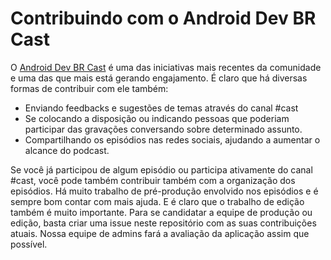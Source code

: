 # Contribuindo com o Android Dev BR Cast
O [Android Dev BR Cast](https://anchor.fm/androiddevbr) é uma das iniciativas mais recentes da comunidade e uma das que mais está gerando engajamento. É claro que há diversas formas de contribuir com ele também:

- Enviando feedbacks e sugestões de temas através do canal #cast
- Se colocando a disposição ou indicando pessoas que poderiam participar das gravações conversando sobre determinado assunto.
- Compartilhando os episódios nas redes sociais, ajudando a aumentar o alcance do podcast.

Se você já participou de algum episódio ou participa ativamente do canal #cast, você pode também contribuir também com a organização dos episódios. Há muito trabalho de pré-produção envolvido nos episódios e é sempre bom contar com mais ajuda. E é claro que o trabalho de edição também é muito importante. Para se candidatar a equipe de produção ou edição, basta criar uma issue neste repositório com as suas contribuições atuais. Nossa equipe de admins fará a avaliação da aplicação assim que possível.
